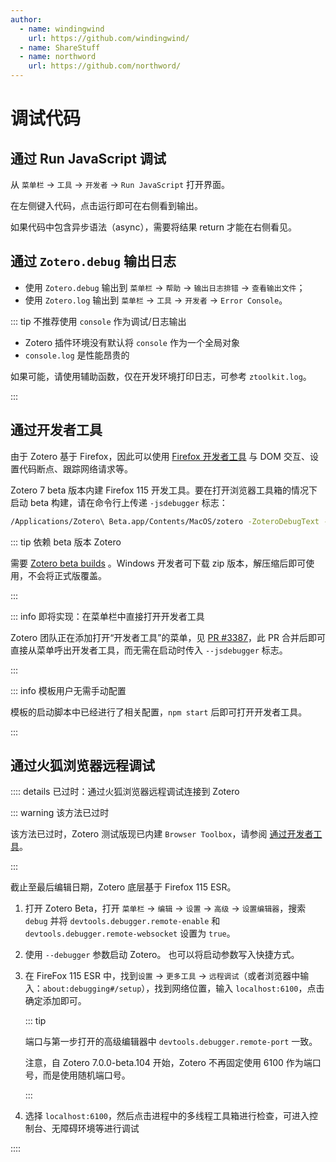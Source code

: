 ```yaml
---
author:
  - name: windingwind
    url: https://github.com/windingwind/
  - name: ShareStuff
  - name: northword
    url: https://github.com/northword/
---
```


# 调试代码

## 通过 Run JavaScript 调试

从 `菜单栏` -> `工具` -> `开发者` -> `Run JavaScript` 打开界面。

在左侧键入代码，点击运行即可在右侧看到输出。

如果代码中包含异步语法（async），需要将结果 return 才能在右侧看见。

## 通过 `Zotero.debug` 输出日志

- 使用 `Zotero.debug` 输出到 `菜单栏` -> `帮助` -> `输出日志排错` -> `查看输出文件`；
- 使用 `Zotero.log` 输出到 `菜单栏` -> `工具` -> `开发者` -> `Error Console`。

::: tip 不推荐使用 `console` 作为调试/日志输出

- Zotero 插件环境没有默认将 `console` 作为一个全局对象
- `console.log` 是性能昂贵的

如果可能，请使用辅助函数，仅在开发环境打印日志，可参考 `ztoolkit.log`。

:::

## 通过开发者工具

由于 Zotero 基于 Firefox，因此可以使用 [Firefox 开发者工具](https://developer.mozilla.org/zh-CN/docs/Learn/Common_questions/What_are_browser_developer_tools) 与 DOM 交互、设置代码断点、跟踪网络请求等。

Zotero 7 beta 版本内建 Firefox 115 开发工具。要在打开浏览器工具箱的情况下启动 beta 构建，请在命令行上传递 `-jsdebugger` 标志：

```bash
/Applications/Zotero\ Beta.app/Contents/MacOS/zotero -ZoteroDebugText -jsdebugger
```

::: tip 依赖 beta 版本 Zotero

需要 [Zotero beta builds](https://www.zotero.org/support/beta_builds) 。Windows 开发者可下载 zip 版本，解压缩后即可使用，不会将正式版覆盖。

:::

::: info 即将实现：在菜单栏中直接打开开发者工具

Zotero 团队正在添加打开“开发者工具”的菜单，见 [PR #3387](https://github.com/zotero/zotero/pull/3387)，此 PR 合并后即可直接从菜单呼出开发者工具，而无需在启动时传入 `--jsdebugger` 标志。

:::

::: info 模板用户无需手动配置

模板的启动脚本中已经进行了相关配置，`npm start` 后即可打开开发者工具。

:::

## 通过火狐浏览器远程调试 <Badge text='已弃用' />

:::: details 已过时：通过火狐浏览器远程调试连接到 Zotero

::: warning 该方法已过时

该方法已过时，Zotero 测试版现已内建 `Browser Toolbox`，请参阅 [通过开发者工具](#通过开发者工具)。

:::

截止至最后编辑日期，Zotero 底层基于 Firefox 115 ESR。

1. 打开 Zotero Beta，打开 `菜单栏` -> `编辑` -> `设置` -> `高级` -> `设置编辑器`，搜索 `debug` 并将 `devtools.debugger.remote-enable` 和 `devtools.debugger.remote-websocket` 设置为 `true`。

2. 使用 `--debugger` 参数启动 Zotero。
   也可以将启动参数写入快捷方式。

3. 在 FireFox 115 ESR 中，找到`设置` -> `更多工具` -> `远程调试`（或者浏览器中输入：`about:debugging#/setup`），找到网络位置，输入 `localhost:6100`，点击确定添加即可。

   ::: tip

   端口与第一步打开的高级编辑器中 `devtools.debugger.remote-port` 一致。

   注意，自 Zotero 7.0.0-beta.104 开始，Zotero 不再固定使用 6100 作为端口号，而是使用随机端口号。

   :::

4. 选择 `localhost:6100`，然后点击进程中的多线程工具箱进行检查，可进入控制台、无障碍环境等进行调试

::::
